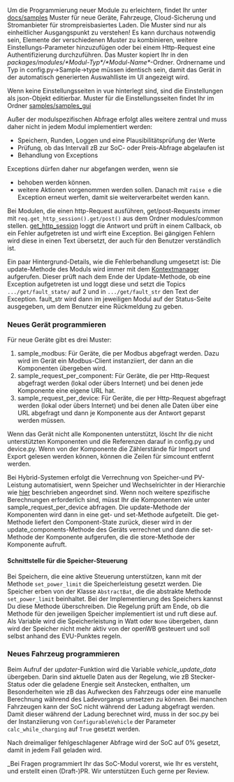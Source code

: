 Um die Programmierung neuer Module zu erleichtern, findet Ihr unter [docs/samples](https://github.com/openWB/core/tree/master/docs/samples?v30-12-2022) Muster für neue Geräte, Fahrzeuge, Cloud-Sicherung und Stromanbieter für strompreisbasiertes Laden.
Die Muster sind nur als einheitlicher Ausgangspunkt zu verstehen! Es kann durchaus notwendig sein, Elemente der verschiedenen Muster zu kombinieren, weitere Einstellungs-Parameter hinzuzufügen oder bei einem Http-Request eine Authentifizierung durchzuführen.
Das Muster kopiert Ihr in den _packages/modules/\*Modul-Typ\*/\*Modul-Name\*_-Ordner. Ordnername und Typ in config.py->Sample->type müssen identisch sein, damit das Gerät in der automatisch generierten Auswahlliste im UI angezeigt wird.

Wenn keine Einstellungsseiten in vue hinterlegt sind, sind die Einstellungen als json-Objekt editierbar. Muster für die Einstellungsseiten findet Ihr im Ordner [samples/samples_gui](https://github.com/openWB/core/tree/02b34ff216b0dfc83fdc56a53b63d52d5d9a79d2/docs/samples/samples_gui)

Außer der modulspezifischen Abfrage erfolgt alles weitere zentral und muss daher nicht in jedem Modul implementiert werden:

* Speichern, Runden, Loggen und eine Plausibilitätsprüfung der Werte
* Prüfung, ob das Intervall zB zur SoC- oder Preis-Abfrage abgelaufen ist
* Behandlung von Exceptions

Exceptions dürfen daher nur abgefangen werden, wenn sie

* behoben werden können.
* weitere Aktionen vorgenommen werden sollen. Danach mit `raise e` die Exception erneut werfen, damit sie weiterverarbeitet werden kann.

Bei Modulen, die einen http-Request ausführen, get/post-Requests immer mit `req.get_http_session().get/post()` aus dem Ordner modules/common stellen. [get_http_session](https://github.com/openWB/core/blob/02b34ff216b0dfc83fdc56a53b63d52d5d9a79d2/packages/modules/common/req.py#L8) loggt die Antwort und prüft in einem Callback, ob ein Fehler aufgetreten ist und wirft eine Exception. Bei gängigen Fehlern wird diese in einen Text übersetzt, der auch für den Benutzer verständlich ist.

Ein paar Hintergrund-Details, wie die Fehlerbehandlung umgesetzt ist:
Die update-Methode des Moduls wird immer mit dem [Kontextmanager](https://github.com/openWB/core/blob/02b34ff216b0dfc83fdc56a53b63d52d5d9a79d2/packages/modules/common/component_context.py#L11) aufgerufen. Dieser prüft nach dem Ende der Update-Methode, ob eine Exception aufgetreten ist und loggt diese und setzt die Topics `.../get/fault_state/` auf 2 und in `.../get/fault_str` den Text der Exception. fault_str wird dann im jeweiligen Modul auf der Status-Seite ausgegeben, um dem Benutzer eine Rückmeldung zu geben.

### Neues Gerät programmieren

Für neue Geräte gibt es drei Muster:

1. sample_modbus: Für Geräte, die per Modbus abgefragt werden. Dazu wird im Gerät ein Modbus-Client instanziiert, der dann an die Komponenten übergeben wird.
2. sample_request_per_component: Für Geräte, die per Http-Request abgefragt werden (lokal oder übers Internet) und bei denen jede Komponente eine eigene URL hat.
3. sample_request_per_device: Für Geräte, die per Http-Request abgefragt werden (lokal oder übers Internet) und bei denen alle Daten über eine URL abgefragt und dann je Komponente aus der Antwort geparst werden müssen.

Wenn das Gerät nicht alle Komponenten unterstützt, löscht Ihr die nicht unterstützten Komponenten und die Referenzen darauf in config.py und device.py.
Wenn von der Komponente die Zählerstände für Import und Export gelesen werden können, können die Zeilen für simcount entfernt werden.

Bei Hybrid-Systemen erfolgt die Verrechnung von Speicher-und PV-Leistung automatisiert, wenn Speicher und Wechselrichter in der Hierarchie wie [hier](https://github.com/openWB/core/wiki/Hybrid-System-aus-Wechselrichter-und-Speicher) beschrieben angeordnet sind. Wenn noch weitere spezifische Berechnungen erforderlich sind, müsst Ihr die Komponenten wie unter sample_request_per_device abfragen. Die update-Methode der Komponenten wird dann in eine get- und set-Methode aufgeteilt. Die get-Methode liefert den Component-State zurück, dieser wird in der update_components-Methode des Geräts verrechnet und dann die set-Methode der Komponente aufgerufen, die die store-Methode der Komponente aufruft.

#### Schnittstelle für die Speicher-Steuerung

Bei Speichern, die eine aktive Steuerung unterstützen, kann mit der Methode `set_power_limit` die Speicherleistung gesetzt werden. Die Speicher erben von der Klasse `AbstractBat`, die die abstrakte Methode `set_power_limit` beinhaltet. Bei der Implementierung des Speichers kannst Du diese Methode überschreiben. Die Regelung prüft am Ende, ob die Methode für den jeweiligen Speicher implementiert ist und ruft diese auf. Als Variable wird die Speicherleistung in Watt oder `None` übergeben, dann wird der Speicher nicht mehr aktiv von der openWB gesteuert und soll selbst anhand des EVU-Punktes regeln.

### Neues Fahrzeug programmieren

Beim Aufruf der _updater_-Funktion wird die Variable _vehicle_update_data_ übergeben. Darin sind aktuelle Daten aus der Regelung, wie zB Stecker-Status oder die geladene Energie seit Anstecken, enthalten, um Besonderheiten wie zB das Aufwecken des Fahrzeugs oder eine manuelle Berechnung während des Ladevorgangs umsetzen zu können.
Bei manchen Fahrzeugen kann der SoC nicht während der Ladung abgefragt werden. Damit dieser während der Ladung berechnet wird, muss in der soc.py bei der Instanziierung von `ConfigurableVehicle` der Parameter `calc_while_charging` auf `True` gesetzt werden.

Nach dreimaliger fehlgeschlagener Abfrage wird der SoC auf 0% gesetzt, damit in jedem Fall geladen wird.

_Bei Fragen programmiert Ihr das SoC-Modul vorerst, wie Ihr es versteht, und erstellt einen (Draft-)PR. Wir unterstützen Euch gerne per Review.
